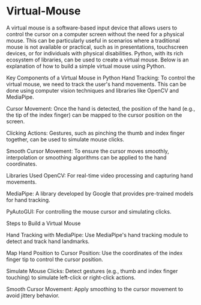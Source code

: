 # Virtual-Mouse
A virtual mouse is a software-based input device that allows users to control the cursor on a computer screen without the need for a physical mouse. This can be particularly useful in scenarios where a traditional mouse is not available or practical, such as in presentations, touchscreen devices, or for individuals with physical disabilities. Python, with its rich ecosystem of libraries, can be used to create a virtual mouse. Below is an explanation of how to build a simple virtual mouse using Python.

Key Components of a Virtual Mouse in Python
Hand Tracking: To control the virtual mouse, we need to track the user's hand movements. This can be done using computer vision techniques and libraries like OpenCV and MediaPipe.

Cursor Movement: Once the hand is detected, the position of the hand (e.g., the tip of the index finger) can be mapped to the cursor position on the screen.

Clicking Actions: Gestures, such as pinching the thumb and index finger together, can be used to simulate mouse clicks.

Smooth Cursor Movement: To ensure the cursor moves smoothly, interpolation or smoothing algorithms can be applied to the hand coordinates.

Libraries Used
OpenCV: For real-time video processing and capturing hand movements.

MediaPipe: A library developed by Google that provides pre-trained models for hand tracking.

PyAutoGUI: For controlling the mouse cursor and simulating clicks.

Steps to Build a Virtual Mouse

Hand Tracking with MediaPipe:
Use MediaPipe's hand tracking module to detect and track hand landmarks.

Map Hand Position to Cursor Position:
Use the coordinates of the index finger tip to control the cursor position.

Simulate Mouse Clicks:
Detect gestures (e.g., thumb and index finger touching) to simulate left-click or right-click actions.

Smooth Cursor Movement:
Apply smoothing to the cursor movement to avoid jittery behavior.
